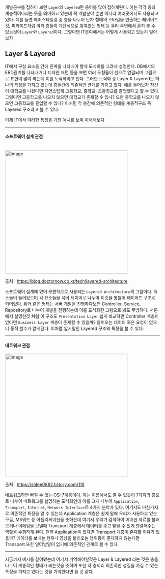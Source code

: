 개발공부를 접하다 보면 `Layer`와 `Layered`란 용어를 많이 접하게된다. 이는 각각 층과 계층적이다라는 뜻을 의미하고 있는데 꼭 개발분야 뿐만 아니라 여러곳에서도 사용되고 있다.
예를 들면 헤어스타일링 중 층을 나누어 단차 형태의 스타일을 연출하는 레이어드컷, 피라미드처럼 여러 층들이 계단식으로 쌓여있는 형태 등 우리 주변에서 흔히 볼 수 있는것이 `Layer`와 `Layered`이다. 그렇다면 IT분야에서는 어떻게 사용되고 있는지 알아보자

## Layer & Layered
IT에서 구성 요소들 간에 관계를 나타내야 할때 도식화를 그려서 설명한다. DB에서의 ERD관계를 나타내거나 디자인 패턴 등을 보면 여러 도형들이 선으로 연결되며 그림으로 표현이 많이 되는데 이를 도식화라고 한다. 그러한 도식화 중 Layer & Layered는 하나의 특징을 가지고 있는데 층들간에 의존적인 관계를 가지고 있다. 예를 들어보자 자신이 대학교를 나왔다면 자연스럽게 고등학교, 중학교, 초등학교를 졸업했다고 할 수 있다. 그렇다면 고등학교를 나오지 않으면 대학교가 존재할 수 있나? 또한 중학교를 나오지 않으면 고등학교를 졸업할 수 있나? 이처럼 각 층간에 의존적인 형태를 계층적구조 즉 Layered 구조라고 볼 수 있다.<br/>

이제 IT에서 이러한 특징을 가진 예시를 보며 이해해보자
* * *
#### 소프트웨어 설계 관점
<br/>

<img width="400" alt="image" src="https://github.com/mo2-Study-Group/StudyGroup/assets/107467750/a5c58968-f4bb-4d96-9265-02fa6ad8584e">
<br/>

출처 : https://blog.doctornow.co.kr/tech/layered-architecture
<br/>

소프트웨어 설계에 있어 보편적으로 사용되는 `Layered Architecture`의 그림이다. 요소들이 들어있으며 각 요소들을 묶어 레이어로 나누며 이것을 통틀어 레이어드 구조로 되어있다. 위와 같은 형태는 서버 개발을 진행하다보면 Controller, Service, Repository로 나누어 개발을 진행하는데 이를 도식화한 그림으로 봐도 무방하다. 서론에서 설명한것 처럼 이 구조도 `Presentation Layer` 쉽게 비교하면 Controller 계층이 없다면 `Business Layer` 계층이 존재할 수 있을까? 들어오는 데이터 혹은 요청이 없으니 동작 할수가 없게된다. 이처럼 앞서말한 Layered 구조의 특징을 볼 수 있다.
* * *

#### 네트워크 관점

<img width="400" alt="image" src="https://github.com/mo2-Study-Group/StudyGroup/assets/107467750/40d1c874-be17-4f80-9578-23e09c07d7f0">
<br/>

출처 : https://shlee0882.tistory.com/110
<br/>

네트워크하면 빠질 수 없는 OSI 7계층이다. 이는 이름에서도 알 수 있듯이 7가지의 층으로 나누어 네트워크를 설명하는 도식화인데 이를 크게 나누어 `Application`, `Transport`, `Internet`, `Network Interface`로 4가지 분야가 있다. 여기서도 마찬가지로 의존적인 특징을 알 수 있는데 Application 계층은 쉽게 말해 우리가 사용하고 있는 구글, MS워드 등 어플리케이션을 뜻하는데 여기서 우리가 검색하여 어떠한 자료를 불러오거나 이메일을 보낼때 Transport 계층에서 데이터를 주고 받을 수 있게 연결해주는 역할을 수행하게 된다. 만약 Application이 없다면 Transport 계층이 존재할 이유가 있을까? 데이터를 보내는 행위나 영상을 불러오는 행위등이 존재하지 않는다면 Transport 또한 일어날일이 없기에 의존적인 관계로 볼 수 있다.

* * *

지금까지 예시를 같이봤는데 여기서 기억해야할것은 Layer & Layered 라는 것은 층을 나누어 계층적인 형태가 띄는것을 뜻하며 또한 각 층끼리 의존적인 성질을 가질 수 있는 특징을 가지고 있다는 것을 기억한다면 될 것 같다.

